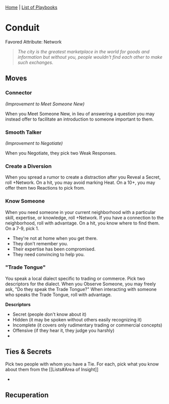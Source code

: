 [Home](../index.md) | [List of Playbooks](../index.md#Playbooks)

# Conduit
Favored Attribute: Network

> *The city is the greatest marketplace in the world for goods and information but without you, people wouldn't find each other to make such exchanges.*


## Moves

### Connector 
*(Improvement to Meet Someone New)*

When you Meet Someone New, in lieu of answering a question you may instead offer to facilitate an introduction to someone important to them.

### Smooth Talker
*(Improvement to Negotiate)*

When you Negotiate, they pick two Weak Responses.

### Create a Diversion
When you spread a rumor to create a distraction after you Reveal a Secret, roll +Network. On a hit, you may avoid marking Heat. On a 10+, you may offer them two Reactions to pick from.

### Know Someone
When you need someone in your current neighborhood with a particular skill, expertise, or knowledge, roll +Network.
If you have a connection to the neighborhood, roll with advantage.
On a hit, you know where to find them. On a 7-9, pick 1.
- They're not at home when you get there.
- They don't remember you.
- Their expertise has been compromised.
- They need convincing to help you.

### "Trade Tongue"
You speak a local dialect specific to trading or commerce. Pick two descriptors for the dialect. When you Observe Someone, you may freely ask, "Do they speak the Trade Tongue?" When interacting with someone who speaks the Trade Tongue, roll with advantage.

**Descriptors**
- Secret (people don't know about it)
- Hidden (it may be spoken without others easily recognizing it)
- Incomplete (it covers only rudimentary trading or commercial concepts)
- Offensive (if they hear it, they judge you harshly)
- 

## Ties & Secrets
Pick two people with whom you have a Tie. For each, pick what you know about them from the [[Lists#Area of Insight]]

- 


## Recuperation